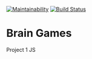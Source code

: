 [![Maintainability](https://api.codeclimate.com/v1/badges/8ee22fc23f79924a4b18/maintainability)](https://codeclimate.com/github/hawk911/project-lvl1-s284/maintainability)
[![Build Status](https://travis-ci.org/hawk911/project-lvl1-s284.svg?branch=master)](https://travis-ci.org/hawk911/project-lvl1-s284)


# Brain Games
Project 1 JS 
